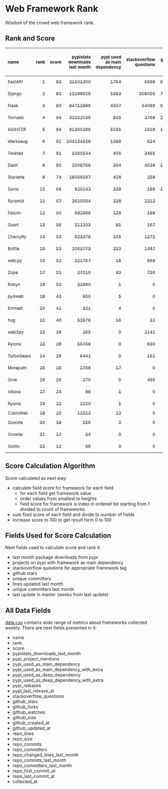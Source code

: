 # Web Framework Rank
Wisdom of the crowd web framework rank.

## Rank and Score
<sub>name</sub> | <sub>rank</sub> | <sub>score</sub> | <sub>pypistats downloads last month</sub> | <sub>pypi used as main dependency</sub> | <sub>stackoverflow questions</sub> | <sub>github stars</sub> | <sub>repo unique committers</sub> | <sub>repo changed lines last month</sub> | <sub>repo unique committers last month</sub> | <sub>repo last commit</sub>
:--- | ---: | ---: | ---: | ---: | ---: | ---: | ---: | ---: | ---: | ---:
[<sub>FastAPI</sub>](https://github.com/tiangolo/fastapi "first commit: 2018-12-05; uses: Starlette") | [<sub>1</sub>](# "  +0 last week") | [<sub>93</sub>](# "  +0 last week") | [<sub>21501300</sub>](# "  #5 in pypistats downloads last month +0.81% last week") | [<sub>1754</sub>](# "  #4 in pypi used as main dependency +1.27% last week") | [<sub>5669</sub>](# "  #3 in stackoverflow questions +0.75% last week") | [<sub>62065</sub>](# "  #3 in github stars +0.36% last week") | [<sub>515</sub>](# "  #4 in repo unique committers +1.98% last week") | [<sub>14127</sub>](# "▼ #3 in repo changed lines last month +15.2% last week") | [<sub>25</sub>](# "  #2 in repo unique committers last month +38.89% last week") | [<sub>2023-09-02</sub>](# "  #1 in repo last commit 1 week ago")
[<sub>Django</sub>](https://github.com/django/django "first commit: 2005-07-13") | [<sub>2</sub>](# "  +0 last week") | [<sub>92</sub>](# "  +1 last week") | [<sub>12188628</sub>](# "  #7 in pypistats downloads last month +0.22% last week") | [<sub>5893</sub>](# "  #1 in pypi used as main dependency +0.43% last week") | [<sub>309056</sub>](# "  #1 in stackoverflow questions +0.05% last week") | [<sub>72820</sub>](# "  #1 in github stars +0.18% last week") | [<sub>2941</sub>](# "  #1 in repo unique committers +0.1% last week") | [<sub>3748</sub>](# "▲ #7 in repo changed lines last month +15.54% last week") | [<sub>30</sub>](# "  #1 in repo unique committers last month +7.14% last week") | [<sub>2023-09-01</sub>](# "  #5 in repo last commit 1 week ago")
[<sub>Flask</sub>](https://github.com/pallets/flask "first commit: 2010-04-06; uses: Werkzeug") | [<sub>3</sub>](# "  +0 last week") | [<sub>90</sub>](# "  -1 last week") | [<sub>94712998</sub>](# "  #2 in pypistats downloads last month +1.64% last week") | [<sub>4507</sub>](# "  #3 in pypi used as main dependency +0.4% last week") | [<sub>54068</sub>](# "  #2 in stackoverflow questions +0.07% last week") | [<sub>64020</sub>](# "  #2 in github stars +0.1% last week") | [<sub>836</sub>](# "  #2 in repo unique committers +0.0% last week") | [<sub>7456</sub>](# "▼ #4 in repo changed lines last month +1.62% last week") | [<sub>4</sub>](# "▼ #10 in repo unique committers last month -33.33% last week") | [<sub>2023-08-29</sub>](# "  #5 in repo last commit 1 week ago")
[<sub>Tornado</sub>](https://github.com/tornadoweb/tornado "first commit: 2009-09-09") | [<sub>4</sub>](# "▲ +2 last week") | [<sub>84</sub>](# "▲ +4 last week") | [<sub>32222035</sub>](# "  #4 in pypistats downloads last month +0.74% last week") | [<sub>945</sub>](# "  #6 in pypi used as main dependency +0.64% last week") | [<sub>3769</sub>](# "  #5 in stackoverflow questions +0.0% last week") | [<sub>21235</sub>](# "  #4 in github stars +0.02% last week") | [<sub>451</sub>](# "  #6 in repo unique committers +0.22% last week") | [<sub>1312</sub>](# "▲ #9 in repo changed lines last month +0.31% last week") | [<sub>3</sub>](# "▲ #11 in repo unique committers last month +50.0% last week") | [<sub>2023-09-02</sub>](# "▲ #1 in repo last commit 1 week ago")
[<sub>AIOHTTP</sub>](https://github.com/aio-libs/aiohttp "first commit: 2013-10-01") | [<sub>5</sub>](# "▼ -1 last week") | [<sub>84</sub>](# "▼ -4 last week") | [<sub>81300386</sub>](# "  #3 in pypistats downloads last month +1.07% last week") | [<sub>5035</sub>](# "  #2 in pypi used as main dependency +0.48% last week") | [<sub>1628</sub>](# "  #9 in stackoverflow questions +0.0% last week") | [<sub>13873</sub>](# "  #7 in github stars +0.19% last week") | [<sub>712</sub>](# "  #3 in repo unique committers +0.14% last week") | [<sub>884</sub>](# "▼ #10 in repo changed lines last month -70.79% last week") | [<sub>7</sub>](# "▼ #4 in repo unique committers last month -22.22% last week") | [<sub>2023-08-29</sub>](# "▼ #5 in repo last commit 1 week ago")
[<sub>Werkzeug</sub>](https://github.com/pallets/werkzeug "first commit: 2007-05-04; used by: Flask and Quart") | [<sub>6</sub>](# "▼ -1 last week") | [<sub>81</sub>](# "▼ +0 last week") | [<sub>104134559</sub>](# "  #1 in pypistats downloads last month +1.2% last week") | [<sub>1098</sub>](# "  #5 in pypi used as main dependency +0.37% last week") | [<sub>624</sub>](# "  #15 in stackoverflow questions +0.0% last week") | [<sub>6415</sub>](# "  #12 in github stars +0.02% last week") | [<sub>492</sub>](# "  #5 in repo unique committers +0.2% last week") | [<sub>6963</sub>](# "▼ #5 in repo changed lines last month -0.34% last week") | [<sub>8</sub>](# "  #3 in repo unique committers last month -11.11% last week") | [<sub>2023-08-29</sub>](# "  #5 in repo last commit 1 week ago")
[<sub>Twisted</sub>](https://github.com/twisted/twisted "first commit: 2001-07-09") | [<sub>7</sub>](# "▲ +1 last week") | [<sub>81</sub>](# "▲ +6 last week") | [<sub>3260544</sub>](# "  #8 in pypistats downloads last month +4.78% last week") | [<sub>406</sub>](# "  #8 in pypi used as main dependency +0.0% last week") | [<sub>3465</sub>](# "  #6 in stackoverflow questions +0.09% last week") | [<sub>5175</sub>](# "  #15 in github stars +0.17% last week") | [<sub>304</sub>](# "  #9 in repo unique committers +0.33% last week") | [<sub>31061</sub>](# "▲ #2 in repo changed lines last month +654.64% last week") | [<sub>7</sub>](# "▲ #4 in repo unique committers last month +75.0% last week") | [<sub>2023-09-02</sub>](# "▲ #1 in repo last commit 1 week ago")
[<sub>Dash</sub>](https://github.com/plotly/dash "first commit: 2015-04-10") | [<sub>8</sub>](# "▼ -1 last week") | [<sub>80</sub>](# "▼ +1 last week") | [<sub>2009769</sub>](# "  #11 in pypistats downloads last month +3.04% last week") | [<sub>364</sub>](# "  #9 in pypi used as main dependency +2.25% last week") | [<sub>4538</sub>](# "  #4 in stackoverflow questions +0.09% last week") | [<sub>19283</sub>](# "  #5 in github stars +0.32% last week") | [<sub>171</sub>](# "  #15 in repo unique committers +0.0% last week") | [<sub>52865</sub>](# "  #1 in repo changed lines last month -0.14% last week") | [<sub>7</sub>](# "▲ #4 in repo unique committers last month +0.0% last week") | [<sub>2023-08-29</sub>](# "  #5 in repo last commit 1 week ago")
[<sub>Starlette</sub>](https://github.com/encode/starlette "first commit: 2018-06-25; used by: FastAPI") | [<sub>9</sub>](# "  +0 last week") | [<sub>74</sub>](# "  +0 last week") | [<sub>19068587</sub>](# "  #6 in pypistats downloads last month +0.28% last week") | [<sub>428</sub>](# "  #7 in pypi used as main dependency +1.42% last week") | [<sub>259</sub>](# "  #17 in stackoverflow questions +0.39% last week") | [<sub>8614</sub>](# "  #9 in github stars +0.31% last week") | [<sub>253</sub>](# "  #11 in repo unique committers +0.0% last week") | [<sub>176</sub>](# "▼ #16 in repo changed lines last month +51.72% last week") | [<sub>7</sub>](# "▲ #4 in repo unique committers last month +16.67% last week") | [<sub>2023-09-02</sub>](# "  #1 in repo last commit 1 week ago")
[<sub>Sanic</sub>](https://github.com/sanic-org/sanic "first commit: 2016-05-26") | [<sub>10</sub>](# "▲ +1 last week") | [<sub>68</sub>](# "▲ +5 last week") | [<sub>820142</sub>](# "  #13 in pypistats downloads last month -2.54% last week") | [<sub>339</sub>](# "  #10 in pypi used as main dependency +0.3% last week") | [<sub>198</sub>](# "▼ #19 in stackoverflow questions -0.5% last week") | [<sub>17275</sub>](# "  #6 in github stars +0.08% last week") | [<sub>369</sub>](# "  #7 in repo unique committers +0.0% last week") | [<sub>856</sub>](# "▲ #11 in repo changed lines last month +85500.0% last week") | [<sub>2</sub>](# "▲ #15 in repo unique committers last month +100.0% last week") | [<sub>2023-08-30</sub>](# "  #5 in repo last commit 1 week ago")
[<sub>Pyramid</sub>](https://github.com/Pylons/pyramid "first commit: 2008-07-04; used by: CubicWeb") | [<sub>11</sub>](# "▼ -1 last week") | [<sub>67</sub>](# "▼ -3 last week") | [<sub>2610054</sub>](# "  #9 in pypistats downloads last month -2.91% last week") | [<sub>228</sub>](# "  #12 in pypi used as main dependency +0.0% last week") | [<sub>2212</sub>](# "  #7 in stackoverflow questions +0.0% last week") | [<sub>3833</sub>](# "  #16 in github stars +0.03% last week") | [<sub>364</sub>](# "  #8 in repo unique committers +0.0% last week") | [<sub>216</sub>](# "▼ #15 in repo changed lines last month +0.0% last week") | [<sub>5</sub>](# "  #8 in repo unique committers last month +0.0% last week") | [<sub>2023-08-25</sub>](# "▼ #15 in repo last commit 2 weeks ago")
[<sub>Falcon</sub>](https://github.com/falconry/falcon "first commit: 2012-12-06; used by: hug") | [<sub>12</sub>](# "  +0 last week") | [<sub>60</sub>](# "  -3 last week") | [<sub>592995</sub>](# "  #14 in pypistats downloads last month +0.18% last week") | [<sub>128</sub>](# "  #13 in pypi used as main dependency +0.0% last week") | [<sub>199</sub>](# "  #18 in stackoverflow questions +0.0% last week") | [<sub>9235</sub>](# "  #8 in github stars +0.1% last week") | [<sub>208</sub>](# "  #13 in repo unique committers +0.0% last week") | [<sub>356</sub>](# "▼ #13 in repo changed lines last month +0.0% last week") | [<sub>2</sub>](# "▼ #15 in repo unique committers last month +0.0% last week") | [<sub>2023-08-21</sub>](# "▼ #15 in repo last commit 2 weeks ago")
[<sub>Quart</sub>](https://github.com/pallets/quart "first commit: 2017-05-14; uses: Werkzeug") | [<sub>13</sub>](# "  +0 last week") | [<sub>56</sub>](# "  -3 last week") | [<sub>211203</sub>](# "  #16 in pypistats downloads last month +3.86% last week") | [<sub>91</sub>](# "  #15 in pypi used as main dependency +0.0% last week") | [<sub>167</sub>](# "  #20 in stackoverflow questions +0.6% last week") | [<sub>2131</sub>](# "  #18 in github stars +0.57% last week") | [<sub>97</sub>](# "  #18 in repo unique committers +0.0% last week") | [<sub>4593</sub>](# "▼ #6 in repo changed lines last month +0.0% last week") | [<sub>3</sub>](# "  #11 in repo unique committers last month +0.0% last week") | [<sub>2023-08-20</sub>](# "▼ #15 in repo last commit 2 weeks ago")
[<sub>CherryPy</sub>](https://github.com/cherrypy/cherrypy "first commit: 2004-11-20") | [<sub>14</sub>](# "  +0 last week") | [<sub>53</sub>](# "  -1 last week") | [<sub>823379</sub>](# "  #12 in pypistats downloads last month -6.88% last week") | [<sub>105</sub>](# "  #14 in pypi used as main dependency +0.0% last week") | [<sub>1372</sub>](# "  #11 in stackoverflow questions +0.0% last week") | [<sub>1709</sub>](# "  #20 in github stars +0.35% last week") | [<sub>148</sub>](# "  #16 in repo unique committers +0.0% last week") | [<sub>3</sub>](# "▼ #19 in repo changed lines last month +0.0% last week") | [<sub>1</sub>](# "▼ #17 in repo unique committers last month +0.0% last week") | [<sub>2023-08-04</sub>](# "  #18 in repo last commit 5 weeks ago")
[<sub>Bottle</sub>](https://github.com/bottlepy/bottle "first commit: 2009-06-30") | [<sub>15</sub>](# "▲ +1 last week") | [<sub>53</sub>](# "▲ +0 last week") | [<sub>2063773</sub>](# "  #10 in pypistats downloads last month -0.84% last week") | [<sub>233</sub>](# "  #11 in pypi used as main dependency +0.43% last week") | [<sub>1487</sub>](# "  #10 in stackoverflow questions +0.07% last week") | [<sub>8064</sub>](# "  #10 in github stars +0.09% last week") | [<sub>231</sub>](# "  #12 in repo unique committers +0.0% last week") | [<sub>0</sub>](# "  #20 in repo changed lines last month +100% last week") | [<sub>0</sub>](# "  #20 in repo unique committers last month +100% last week") | [<sub>2022-09-05</sub>](# "  #24 in repo last commit 52 weeks ago")
[<sub>web.py</sub>](https://github.com/webpy/webpy "first commit: 1970-01-01") | [<sub>16</sub>](# "▼ -1 last week") | [<sub>52</sub>](# "▼ -1 last week") | [<sub>221767</sub>](# "  #15 in pypistats downloads last month -5.6% last week") | [<sub>18</sub>](# "  #18 in pypi used as main dependency +0.0% last week") | [<sub>889</sub>](# "  #12 in stackoverflow questions +0.0% last week") | [<sub>5826</sub>](# "  #13 in github stars +0.02% last week") | [<sub>94</sub>](# "  #19 in repo unique committers +0.0% last week") | [<sub>27</sub>](# "▼ #17 in repo changed lines last month +0.0% last week") | [<sub>1</sub>](# "▼ #17 in repo unique committers last month +0.0% last week") | [<sub>2023-08-04</sub>](# "  #18 in repo last commit 5 weeks ago")
[<sub>Zope</sub>](https://github.com/zopefoundation/Zope "first commit: 1996-06-17") | [<sub>17</sub>](# "▲ +1 last week") | [<sub>51</sub>](# "▲ +0 last week") | [<sub>27010</sub>](# "▲ #19 in pypistats downloads last month -4.82% last week") | [<sub>43</sub>](# "  #16 in pypi used as main dependency +0.0% last week") | [<sub>736</sub>](# "  #14 in stackoverflow questions +0.0% last week") | [<sub>330</sub>](# "  #25 in github stars +0.61% last week") | [<sub>177</sub>](# "  #14 in repo unique committers +0.0% last week") | [<sub>14</sub>](# "▼ #18 in repo changed lines last month +133.33% last week") | [<sub>1</sub>](# "▼ #17 in repo unique committers last month +0.0% last week") | [<sub>2023-08-30</sub>](# "  #5 in repo last commit 1 week ago")
[<sub>Robyn</sub>](https://github.com/sansyrox/robyn "first commit: 2021-05-22") | [<sub>18</sub>](# "▼ -1 last week") | [<sub>50</sub>](# "▼ -2 last week") | [<sub>22980</sub>](# "▼ #20 in pypistats downloads last month -19.65% last week") | [<sub>1</sub>](# "▲ #24 in pypi used as main dependency +100% last week") | [<sub>0</sub>](# "  #23 in stackoverflow questions +100% last week") | [<sub>2940</sub>](# "  #17 in github stars +1.1% last week") | [<sub>51</sub>](# "  #21 in repo unique committers +0.0% last week") | [<sub>2937</sub>](# "▼ #8 in repo changed lines last month -15.02% last week") | [<sub>5</sub>](# "  #8 in repo unique committers last month +0.0% last week") | [<sub>2023-09-01</sub>](# "▼ #5 in repo last commit 1 week ago")
[<sub>py4web</sub>](https://github.com/web2py/py4web "first commit: 2019-03-25") | [<sub>19</sub>](# "▲ +2 last week") | [<sub>43</sub>](# "▲ +3 last week") | [<sub>650</sub>](# "  #25 in pypistats downloads last month -2.69% last week") | [<sub>5</sub>](# "  #21 in pypi used as main dependency +0.0% last week") | [<sub>0</sub>](# "  #23 in stackoverflow questions +100% last week") | [<sub>203</sub>](# "  #27 in github stars -0.49% last week") | [<sub>70</sub>](# "  #20 in repo unique committers +1.45% last week") | [<sub>569</sub>](# "▼ #12 in repo changed lines last month -7.48% last week") | [<sub>3</sub>](# "▲ #11 in repo unique committers last month +50.0% last week") | [<sub>2023-08-30</sub>](# "▲ #5 in repo last commit 1 week ago")
[<sub>Emmett</sub>](https://github.com/emmett-framework/emmett "first commit: 2014-10-22") | [<sub>20</sub>](# "▼ -1 last week") | [<sub>41</sub>](# "▼ +0 last week") | [<sub>321</sub>](# "▲ #26 in pypistats downloads last month -12.05% last week") | [<sub>4</sub>](# "  #22 in pypi used as main dependency +0.0% last week") | [<sub>0</sub>](# "  #23 in stackoverflow questions +100% last week") | [<sub>876</sub>](# "  #21 in github stars +0.34% last week") | [<sub>25</sub>](# "  #27 in repo unique committers +0.0% last week") | [<sub>234</sub>](# "▼ #14 in repo changed lines last month +4.93% last week") | [<sub>3</sub>](# "  #11 in repo unique committers last month +0.0% last week") | [<sub>2023-09-01</sub>](# "  #5 in repo last commit 1 week ago")
[<sub>hug</sub>](https://github.com/hugapi/hug "first commit: 2015-07-17; uses: Falcon") | [<sub>21</sub>](# "▼ -1 last week") | [<sub>40</sub>](# "▼ +0 last week") | [<sub>52976</sub>](# "  #18 in pypistats downloads last month +5.87% last week") | [<sub>16</sub>](# "  #20 in pypi used as main dependency +0.0% last week") | [<sub>31</sub>](# "  #22 in stackoverflow questions -3.12% last week") | [<sub>6731</sub>](# "  #11 in github stars +0.0% last week") | [<sub>125</sub>](# "  #17 in repo unique committers +0.0% last week") | [<sub>0</sub>](# "  #20 in repo changed lines last month +100% last week") | [<sub>0</sub>](# "  #20 in repo unique committers last month +100% last week") | [<sub>2023-06-30</sub>](# "  #22 in repo last commit 10 weeks ago")
[<sub>web2py</sub>](https://github.com/web2py/web2py "first commit: 2011-11-23") | [<sub>22</sub>](# "  +0 last week") | [<sub>38</sub>](# "  +0 last week") | [<sub>265</sub>](# "  #28 in pypistats downloads last month +5.16% last week") | [<sub>0</sub>](# "▼ #27 in pypi used as main dependency +100% last week") | [<sub>2141</sub>](# "  #8 in stackoverflow questions +0.0% last week") | [<sub>2048</sub>](# "  #19 in github stars -0.05% last week") | [<sub>272</sub>](# "  #10 in repo unique committers +0.0% last week") | [<sub>0</sub>](# "  #20 in repo changed lines last month +100% last week") | [<sub>0</sub>](# "  #20 in repo unique committers last month +100% last week") | [<sub>2023-07-05</sub>](# "  #21 in repo last commit 9 weeks ago")
[<sub>Pylons</sub>](https://github.com/Pylons/pylons "first commit: 2006-02-18") | [<sub>23</sub>](# "  +0 last week") | [<sub>28</sub>](# "  -1 last week") | [<sub>55069</sub>](# "  #17 in pypistats downloads last month +5.88% last week") | [<sub>0</sub>](# "▼ #27 in pypi used as main dependency +100% last week") | [<sub>830</sub>](# "  #13 in stackoverflow questions +0.0% last week") | [<sub>230</sub>](# "  #26 in github stars +0.0% last week") | [<sub>36</sub>](# "  #24 in repo unique committers +0.0% last week") | [<sub>0</sub>](# "  #20 in repo changed lines last month +100% last week") | [<sub>0</sub>](# "  #20 in repo unique committers last month +100% last week") | [<sub>2018-01-12</sub>](# "  #30 in repo last commit 295 weeks ago")
[<sub>TurboGears</sub>](https://github.com/TurboGears/tg2 "first commit: 2007-06-27") | [<sub>24</sub>](# "  +0 last week") | [<sub>28</sub>](# "  +0 last week") | [<sub>6441</sub>](# "  #22 in pypistats downloads last month -5.65% last week") | [<sub>0</sub>](# "▼ #27 in pypi used as main dependency +100% last week") | [<sub>151</sub>](# "  #21 in stackoverflow questions +0.0% last week") | [<sub>790</sub>](# "  #22 in github stars +0.13% last week") | [<sub>37</sub>](# "  #23 in repo unique committers +0.0% last week") | [<sub>0</sub>](# "  #20 in repo changed lines last month +100% last week") | [<sub>0</sub>](# "  #20 in repo unique committers last month +100% last week") | [<sub>2023-05-30</sub>](# "  #23 in repo last commit 14 weeks ago")
[<sub>Morepath</sub>](https://github.com/morepath/morepath "first commit: 2013-07-17") | [<sub>25</sub>](# "▲ +1 last week") | [<sub>26</sub>](# "▲ +0 last week") | [<sub>2768</sub>](# "  #23 in pypistats downloads last month +9.06% last week") | [<sub>17</sub>](# "  #19 in pypi used as main dependency +0.0% last week") | [<sub>0</sub>](# "  #23 in stackoverflow questions +100% last week") | [<sub>397</sub>](# "  #24 in github stars +0.0% last week") | [<sub>28</sub>](# "  #25 in repo unique committers +0.0% last week") | [<sub>0</sub>](# "  #20 in repo changed lines last month +100% last week") | [<sub>0</sub>](# "  #20 in repo unique committers last month +100% last week") | [<sub>2022-05-29</sub>](# "  #26 in repo last commit 66 weeks ago")
[<sub>Grok</sub>](https://github.com/zopefoundation/grok "first commit: 2006-10-14") | [<sub>26</sub>](# "▼ -1 last week") | [<sub>26</sub>](# "▼ -1 last week") | [<sub>270</sub>](# "▼ #27 in pypistats downloads last month -42.68% last week") | [<sub>0</sub>](# "▼ #27 in pypi used as main dependency +100% last week") | [<sub>486</sub>](# "  #16 in stackoverflow questions +0.0% last week") | [<sub>22</sub>](# "  #31 in github stars +0.0% last week") | [<sub>42</sub>](# "  #22 in repo unique committers +0.0% last week") | [<sub>0</sub>](# "  #20 in repo changed lines last month +100% last week") | [<sub>0</sub>](# "  #20 in repo unique committers last month +100% last week") | [<sub>2023-07-12</sub>](# "  #20 in repo last commit 8 weeks ago")
[<sub>Vibora</sub>](https://github.com/vibora-io/vibora "first commit: 2018-06-13") | [<sub>27</sub>](# "  +0 last week") | [<sub>24</sub>](# "  +1 last week") | [<sub>86</sub>](# "▲ #30 in pypistats downloads last month -10.42% last week") | [<sub>1</sub>](# "  #24 in pypi used as main dependency +0.0% last week") | [<sub>0</sub>](# "  #23 in stackoverflow questions +100% last week") | [<sub>5704</sub>](# "  #14 in github stars -0.02% last week") | [<sub>27</sub>](# "  #26 in repo unique committers +0.0% last week") | [<sub>0</sub>](# "  #20 in repo changed lines last month +100% last week") | [<sub>0</sub>](# "  #20 in repo unique committers last month +100% last week") | [<sub>2019-02-11</sub>](# "  #29 in repo last commit 238 weeks ago")
[<sub>Pycnic</sub>](https://github.com/nullism/pycnic "first commit: 2015-11-04") | [<sub>28</sub>](# "  +0 last week") | [<sub>21</sub>](# "  +0 last week") | [<sub>2220</sub>](# "  #24 in pypistats downloads last month +3.02% last week") | [<sub>1</sub>](# "  #24 in pypi used as main dependency +0.0% last week") | [<sub>0</sub>](# "  #23 in stackoverflow questions +100% last week") | [<sub>159</sub>](# "  #28 in github stars +0.0% last week") | [<sub>11</sub>](# "  #28 in repo unique committers +0.0% last week") | [<sub>0</sub>](# "  #20 in repo changed lines last month +100% last week") | [<sub>0</sub>](# "  #20 in repo unique committers last month +100% last week") | [<sub>2022-04-05</sub>](# "  #27 in repo last commit 74 weeks ago")
[<sub>CubicWeb</sub>](https://forge.extranet.logilab.fr/cubicweb/cubicweb "uses: Pyramid") | [<sub>29</sub>](# "  +0 last week") | [<sub>20</sub>](# "  +0 last week") | [<sub>12212</sub>](# "  #21 in pypistats downloads last month -7.15% last week") | [<sub>22</sub>](# "  #17 in pypi used as main dependency +0.0% last week") | [<sub>0</sub>](# "  #23 in stackoverflow questions +100% last week") | [<sub>0</sub>](# "  #32 in github stars +100% last week") | [<sub>0</sub>](# "  #32 in repo unique committers +100% last week") | [<sub>0</sub>](# "  #20 in repo changed lines last month +100% last week") | [<sub>0</sub>](# "  #20 in repo unique committers last month +100% last week") | [<sub></sub>](# "  #31 in repo last commit")
[<sub>Quixote</sub>](https://github.com/nascheme/quixote "first commit: 2006-03-16") | [<sub>30</sub>](# "  +0 last week") | [<sub>19</sub>](# "  +0 last week") | [<sub>158</sub>](# "  #29 in pypistats downloads last month -7.6% last week") | [<sub>2</sub>](# "  #23 in pypi used as main dependency +0.0% last week") | [<sub>0</sub>](# "  #23 in stackoverflow questions +100% last week") | [<sub>82</sub>](# "  #29 in github stars +0.0% last week") | [<sub>6</sub>](# "  #29 in repo unique committers +0.0% last week") | [<sub>0</sub>](# "  #20 in repo changed lines last month +100% last week") | [<sub>0</sub>](# "  #20 in repo unique committers last month +100% last week") | [<sub>2022-06-23</sub>](# "  #25 in repo last commit 63 weeks ago")
[<sub>Growler</sub>](https://github.com/pyGrowler/Growler "first commit: 2014-08-17") | [<sub>31</sub>](# "  +0 last week") | [<sub>17</sub>](# "  +0 last week") | [<sub>34</sub>](# "  #32 in pypistats downloads last month -58.02% last week") | [<sub>0</sub>](# "▼ #27 in pypi used as main dependency +100% last week") | [<sub>0</sub>](# "  #23 in stackoverflow questions +100% last week") | [<sub>688</sub>](# "  #23 in github stars +0.0% last week") | [<sub>6</sub>](# "  #29 in repo unique committers +0.0% last week") | [<sub>0</sub>](# "  #20 in repo changed lines last month +100% last week") | [<sub>0</sub>](# "  #20 in repo unique committers last month +100% last week") | [<sub>2020-03-08</sub>](# "  #28 in repo last commit 182 weeks ago")
[<sub>Giotto</sub>](https://github.com/priestc/giotto "first commit: 2012-02-26") | [<sub>32</sub>](# "  +0 last week") | [<sub>12</sub>](# "  -1 last week") | [<sub>68</sub>](# "▼ #31 in pypistats downloads last month -56.13% last week") | [<sub>0</sub>](# "▼ #27 in pypi used as main dependency +100% last week") | [<sub>0</sub>](# "  #23 in stackoverflow questions +100% last week") | [<sub>58</sub>](# "  #30 in github stars +0.0% last week") | [<sub>3</sub>](# "  #31 in repo unique committers +0.0% last week") | [<sub>0</sub>](# "  #20 in repo changed lines last month +100% last week") | [<sub>0</sub>](# "  #20 in repo unique committers last month +100% last week") | [<sub>2013-10-07</sub>](# "  #31 in repo last commit 517 weeks ago")

## Score Calculation Algorithm
Score calculated as next way:
- calculate field score for framework for each field
  - for each field get framework value
  - order values from smallest to heights
  - field score for framework is index in ordered list starting from 1 divided to count of frameworks
- sum filed score of each field and divide to number of fields
- increase score to 100 to get result form 0 to 100

## Fields Used for Score Calculation
Next fields used to calculate score and rank it:
- last month package downloads from pypi
- projects on pypi with framework as main dependency
- stackoverflow questions for appropriate framework tag
- github stars
- unique committers
- lines updated last month
- unique committers last month
- last update in master (weeks from last update)

## All Data Fields
[data.csv](data.csv) contains wide range of metrics about frameworks collected weekly.
There are next fields presented in it: 

- name
- rank
- score
- pypistats_downloads_last_month
- pypi_project_mentions
- pypi_used_as_main_dependency
- pypi_used_as_main_dependency_with_extra
- pypi_used_as_deep_dependency
- pypi_used_as_deep_dependency_with_extra
- pypi_releases
- pypi_last_release_at
- stackoverflow_questions
- github_stars
- github_forks
- github_watches
- github_size
- github_created_at
- github_updated_at
- repo_lines
- repo_size
- repo_commits
- repo_committers
- repo_changed_lines_last_month
- repo_commits_last_month
- repo_committers_last_month
- repo_first_commit_at
- repo_last_commit_at
- collected_at
